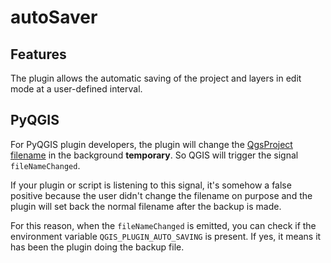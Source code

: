 # autoSaver

## Features

The plugin allows the automatic saving of the project and layers in edit mode at a user-defined interval.

## PyQGIS

For PyQGIS plugin developers, the plugin will change the
[QgsProject filename](https://api.qgis.org/api/classQgsProject.html#a49c729d8fac976c0a91df3573002bfa0) in the
background **temporary**.
So QGIS will trigger the signal `fileNameChanged`.

If your plugin or script is listening to this signal, it's somehow a false positive because the user
didn't change the filename on purpose and the plugin will set back the normal filename after the backup is made.

For this reason, when the `fileNameChanged` is emitted, you can check if the environment variable
`QGIS_PLUGIN_AUTO_SAVING` is present.
If yes, it means it has been the plugin doing the backup file.
